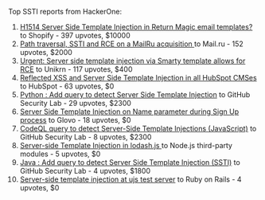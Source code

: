 Top SSTI reports from HackerOne:

1. [H1514 Server Side Template Injection in Return Magic email templates?](https://hackerone.com/reports/423541) to Shopify - 397 upvotes, $10000
2. [Path traversal, SSTI and RCE on a MailRu acquisition ](https://hackerone.com/reports/536130) to Mail.ru - 152 upvotes, $2000
3. [Urgent: Server side template injection via Smarty template allows for RCE](https://hackerone.com/reports/164224) to Unikrn - 117 upvotes, $400
4. [Reflected XSS and Server Side Template Injection  in all HubSpot CMSes](https://hackerone.com/reports/399462) to HubSpot - 63 upvotes, $0
5. [Python : Add query to detect Server Side Template Injection](https://hackerone.com/reports/944359) to GitHub Security Lab - 29 upvotes, $2300
6. [Server Side Template Injection on Name parameter during Sign Up process](https://hackerone.com/reports/1104349) to Glovo - 18 upvotes, $0
7. [CodeQL query to detect Server-Side Template Injections (JavaScript)](https://hackerone.com/reports/894872) to GitHub Security Lab - 8 upvotes, $2300
8. [Server-side Template Injection in lodash.js ](https://hackerone.com/reports/904672) to Node.js third-party modules - 5 upvotes, $0
9. [Java : Add query to detect Server Side Template Injection (SSTI)](https://hackerone.com/reports/1490372) to GitHub Security Lab - 4 upvotes, $1800
10. [Server-side template injection at ujs test server](https://hackerone.com/reports/942103) to Ruby on Rails - 4 upvotes, $0
